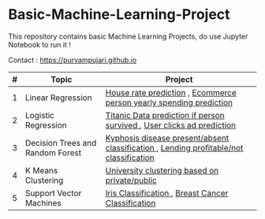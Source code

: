 # Basic-Machine-Learning-Project

This repository contains basic Machine Learning Projects, do use Jupyter Notebook to run it !

Contact : https://purvampujari.github.io

|  #  | Topic           |                        Project                    | 
|-----|---------------- | --------------------------------------------------|
1 | Linear Regression | [ House rate prediction](https://github.com/PurvamPujari/House-prediction-using-linear-regression) , [Ecommerce person yearly spending prediction](https://github.com/PurvamPujari/E-Commerce-prediction-using-Linear-Regression)||
2 | Logistic Regression | [ Titanic Data prediction if person survived ](https://github.com/PurvamPujari/Titanic-Data-prediction-using-Logistic-Regression) , [ User clicks ad prediction ](https://github.com/PurvamPujari/User-ad-prediction-using-Logistic-Regression)||
3 | Decision Trees and Random Forest | [ Kyphosis disease present/absent classification ](https://github.com/PurvamPujari/kyphosis-classification-using-Decision-Trees-and-Random-Forests) , [ Lending profitable/not classification ](https://github.com/PurvamPujari/Lending-classification-using-Decision-Trees-and-Random-Forest-Project)||
4 | K Means Clustering | [ University clustering based on private/public ](https://github.com/PurvamPujari/university-clustering-using-K-Means-Clustering-Project) ||
5 | Support Vector Machines | [ Iris Classification ](https://github.com/PurvamPujari/Iris-classification-using-Support-Vector-Machines-Project) , [ Breast Cancer Classification ](https://github.com/PurvamPujari/Breast-Cancer-classification-using-Support-Vector-Machines)||
